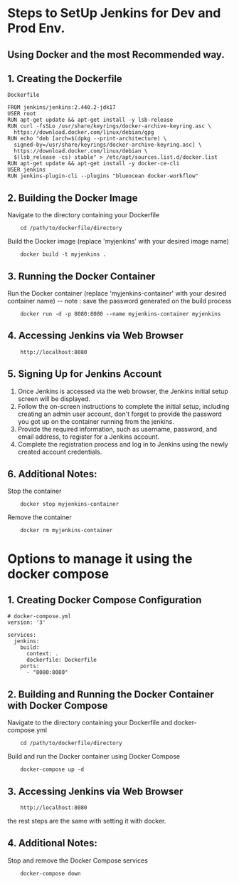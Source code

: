 # Steps to SetUp Jenkins for Dev and Prod Env.

## Using Docker and the most Recommended way.

## 1. Creating the Dockerfile

`Dockerfile`

```
FROM jenkins/jenkins:2.440.2-jdk17
USER root
RUN apt-get update && apt-get install -y lsb-release
RUN curl -fsSLo /usr/share/keyrings/docker-archive-keyring.asc \
  https://download.docker.com/linux/debian/gpg
RUN echo "deb [arch=$(dpkg --print-architecture) \
  signed-by=/usr/share/keyrings/docker-archive-keyring.asc] \
  https://download.docker.com/linux/debian \
  $(lsb_release -cs) stable" > /etc/apt/sources.list.d/docker.list
RUN apt-get update && apt-get install -y docker-ce-cli
USER jenkins
RUN jenkins-plugin-cli --plugins "blueocean docker-workflow"

```

## 2. Building the Docker Image

Navigate to the directory containing your Dockerfile

```
    cd /path/to/dockerfile/directory
```

Build the Docker image (replace 'myjenkins' with your desired image name)

```
    docker build -t myjenkins .
```

## 3. Running the Docker Container

Run the Docker container (replace 'myjenkins-container' with your desired container name)
-- note : save the password generated on the build process

```
    docker run -d -p 8080:8080 --name myjenkins-container myjenkins
```

## 4. Accessing Jenkins via Web Browser

```
    http://localhost:8080
```

## 5. Signing Up for Jenkins Account

1. Once Jenkins is accessed via the web browser, the Jenkins initial setup screen will be displayed.
2. Follow the on-screen instructions to complete the initial setup, including creating an admin user account, don't forget to provide the password you got up on the container running from the jenkins.
3. Provide the required information, such as username, password, and email address, to register for a Jenkins account.
4. Complete the registration process and log in to Jenkins using the newly created account credentials.

## 6. Additional Notes:

Stop the container

```
    docker stop myjenkins-container
```

Remove the container

```
    docker rm myjenkins-container
```

# Options to manage it using the docker compose

## 1. Creating Docker Compose Configuration

```
# docker-compose.yml
version: '3'

services:
  jenkins:
    build:
      context: .
      dockerfile: Dockerfile
    ports:
      - "8080:8080"
```

## 2. Building and Running the Docker Container with Docker Compose

Navigate to the directory containing your Dockerfile and docker-compose.yml

```
    cd /path/to/dockerfile/directory
```

Build and run the Docker container using Docker Compose

```
    docker-compose up -d
```

## 3. Accessing Jenkins via Web Browser

```
    http://localhost:8080

```

the rest steps are the same with setting it with docker.

## 4. Additional Notes:

Stop and remove the Docker Compose services

```
    docker-compose down
```
